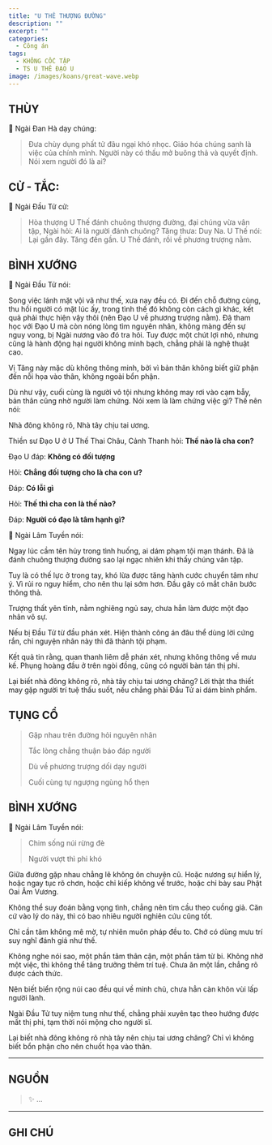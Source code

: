 ```yaml
---
title: "U THÊ THƯỢNG ĐƯỜNG"
description: ""
excerpt: ""
categories:
  - Công án
tags:
  - KHÔNG CỐC TẬP
  - TS U THÊ ĐẠO U
image: /images/koans/great-wave.webp
---
```


## THÙY

📢 Ngài Đan Hà dạy chúng:

> Đưa chùy dụng phất tử đâu ngại khó nhọc. Giáo hóa chúng sanh là việc của chính mình. Người này có thấu mở buông thả và quyết định. Nói xem người đó là ai?

## CỬ - TẮC:

📢 Ngài Đầu Tử cử:

> Hòa thượng U Thế đánh chuông thượng đường, đại chúng vừa vân tập, Ngài hỏi: Ai là người đánh chuông?
Tăng thưa: Duy Na.
U Thế nói: Lại gần đây.
Tăng đến gần.
U Thế đánh, rồi về phương trượng nằm.

## BÌNH XƯỚNG

📢 Ngài Đầu Tử nói:

Song việc lánh mặt vội vã như thế, xưa nay đều có. Đi đến chỗ đường cùng, thu hồi người có mặt lúc ấy, trong tình thế đó không còn cách gì khác, kết quả phải thực hiện vậy thôi (nên Đạo U về phương trượng nằm). Đã tham học với Đạo U mà còn nóng lòng tìm nguyên nhân, không màng đến sự nguy vong, bị Ngài nương vào đó tra hỏi. Tuy được một chút lợi nhỏ, nhưng cũng là hành động hại người không minh bạch, chẳng phải là nghệ thuật cao.

Vị Tăng này mặc dù không thông minh, bởi vì bản thân không biết giữ phận đến nỗi họa vào thân, không ngoài bổn phận. 

Dù như vậy, cuối cùng là người vô tội nhưng không may rơi vào cạm bẫy, bản thân cũng nhờ người làm chứng. Nói xem là làm chứng việc gì? Thế nên nói:

Nhà đông không rõ,
Nhà tây chịu tai ương.

Thiền sư Đạo U ở U Thế Thai Châu, Cảnh Thanh hỏi: **Thế nào là cha con?**

Đạo U đáp: **Không có đối tượng**

Hỏi: **Chẳng đối tượng cho là cha con ư?**

Đáp: **Có lỗi gì**

Hỏi: **Thế thì cha con là thế nào?**

Đáp: **Người có đạo là tâm hạnh gì?**

📢 Ngài Lâm Tuyền nói: 

Ngay lúc cầm tên hủy trong tình huống, ai dám phạm tội mạn thánh. Đã là đánh chuông thượng đường sao lại ngạc nhiên khi thấy chúng vân tập. 

Tuy là có thế lực ở trong tay, khó lừa được tăng hành cước chuyển tâm như ý. Vì rủi ro nguy hiểm, cho nên thu lại sớm hơn. Đầu gây có mắt chân bước thông thả. 

Trượng thất yên tĩnh, nằm nghiêng ngủ say, chưa hẳn làm được một đạo nhân vô sự.

Nếu bị Đầu Tử từ đầu phán xét. Hiện thành công án đâu thể dùng lời cứng rắn, chỉ nguyện nhân này thì đã thành tội phạm. 

Kết quả tin rằng, quan thanh liêm dễ phán xét, nhưng không thông về mưu kế. Phụng hoàng đầu ở trên ngòi đồng, cũng có người bàn tán thị phi. 

Lại biết nhà đông không rõ, nhà tây chịu tai ương chăng? Lời thật tha thiết may gặp người trí tuệ thấu suốt, nếu chẳng phải Đầu Tử ai dám bình phẩm.

## TỤNG CỔ

> Gặp nhau trên đường hỏi nguyên nhân
>
> Tắc lòng chẳng thuận báo đáp người
> 
> Dù về phương trượng dối dạy người
> 
> Cuối cùng tự ngượng ngùng hổ thẹn

## BÌNH XƯỚNG

📢 Ngài Lâm Tuyền nói:

> Chim sống núi rừng đè
> 
> Người vượt thì phi khó

Giữa đường gặp nhau chẳng lẽ không ôn chuyện cũ. Hoặc nương sự hiển lý, hoặc ngay tục rõ chơn, hoặc chỉ kiếp không về trước, hoặc chỉ bày sau Phật Oai Âm Vương. 

Không thể suy đoán bằng vọng tình, chẳng nên tìm cầu theo cuồng giả. Căn cứ vào lý do này, thì có bao nhiêu người nghiên cứu cũng tốt.

Chỉ cần tâm không mê mờ, tự nhiên muôn pháp đều to. Chớ có dùng mưu trí suy nghĩ đánh giá như thế.

Không nghe nói sao, một phần tâm thân cận, một phần tâm từ bi. Không nhờ một việc, thì không thể tăng trưởng thêm trí tuệ. Chưa ăn một lần, chẳng rõ được cách thức.

Nên biết biển rộng núi cao đều qui về minh chủ, chưa hẳn càn khôn vùi lấp người lành. 

Ngài Đầu Tử tuy niệm tung như thế, chẳng phải xuyên tạc theo hướng được mất thị phi, tạm thời nói mộng cho người sĩ. 

Lại biết nhà đông không rõ nhà tây nên chịu tai ương chăng? Chỉ vì không biết bổn phận cho nên chuốt họa vào thân.

<hr class="blog-rule" />

## NGUỒN

> ✨ ...

<hr class="blog-rule" />

## GHI CHÚ

[^1]: ⭐️ <a href="/masters/" target="_blank">🔗 TS U THÊ ĐẠO U</a>
